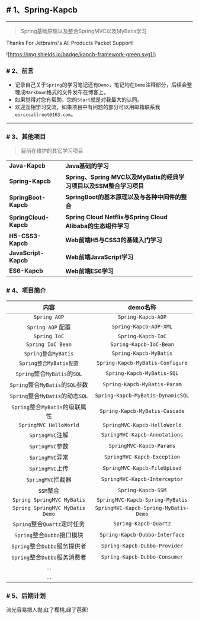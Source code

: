 ## # 1、Spring-Kapcb

------

> Spring基础原理以及整合SpringMVC以及MyBatis学习

Thanks For Jetbrains's All Products Packet Support!

![https://img.shields.io/badge/kapcb-framework-green.svg]()



### # 2、前言

- 记录自己关于`Spring`的学习笔记还有`Demo`，笔记均在`Demo`注释部分，后续会整理成`MarkDown`格式的文件发布在博客上。
- 如果觉得对您有帮助，您的`Start`就是对我最大的认同。
- 欢迎互相学习交流，如果项目中有问题的部分可以用邮箱联系我`eircccallroot@163.com`。
------

### # 3、其他项目

> 目前在维护的其它学习项目
<table>
    <tr>
        <td><a style="text-decoration: none;" href="https://github.com/kapbc/Java-Kapcb" target="_blank"><strong>Java-Kapcb</strong></a></td>
        <td><a style="text-decoration: none;" href="https://github.com/kapbc/Java-Kapcb" target="_blank"><b>Java基础的学习</b></a></td>
    </tr>
    <tr>
    	<td><a style="text-decoration: none;" href="https://github.com/kapbc/Spring-Kapcb" target="_blank"><strong>Spring-Kapcb</strong></a></td>
        <td><a style="text-decoration: none;" href="https://github.com/kapbc/Spring-Kapcb" target="_blank"><b>Spring、Spring MVC以及MyBatis的经典学习项目以及SSM整合学习项目</b></a></td>
    </tr>
    <tr>
    	<td><a style="text-decoration: none;" href="https://github.com/kapbc/SpringBoot-Kapcb" target="_blank"><strong>SpringBoot-Kapcb</strong></a></td>
        <td><a style="text-decoration: none;" href="https://github.com/kapbc/SpringBoot-Kapcb" target="_blank"><b>SpringBoot的基本原理以及与各种中间件的整合</b></a></td>
    </tr>
    <tr>
    	<td><a style="text-decoration: none;" href="https://github.com/kapbc/SpringCloud-Kapcb" target="_blank"><strong>SpringCloud-Kapcb</strong></a></td>
        <td><a style="text-decoration: none;" href="https://github.com/kapbc/SpringCloud-Kapcb" target="_blank"><b>Spring Cloud Netflix与Spring Cloud Alibaba的生态组件学习</b></a></td>
    </tr>
    <tr>
        <td><a style="text-decoration: none;" href="https://github.com/kapbc/H5-CSS3-Kapcb" target="_blank"><strong>H5-CSS3-Kapcb</strong></a></td>
        <td><a style="text-decoration: none;" href="https://github.com/kapbc/H5-CSS3-Kapcb" target="_blank"><b>Web前端H5与CSS3的基础入门学习</b></a></td>
    </tr>
    <tr>
    	<td><a style="text-decoration: none;" href="https://github.com/kapbc/JavaScript-Kapcb" target="_blank"><strong>JavaScript-Kapcb</strong></a></td>
        <td><a style="text-decoration: none;" href="https://github.com/kapbc/JavaScript-Kapcb" target="_blank"><b>Web前端JavaScript学习</b></a></td>
    </tr>
     <tr>
    	<td><a style="text-decoration: none;" href="https://github.com/kapbc/ES6-Kapcb" target="_blank"><strong>ES6-Kapcb</strong></a></td>
        <td><a style="text-decoration: none;" href="https://github.com/kapbc/ES6-Kapcb" target="_nlank"><strong>Web前端ES6学习</strong></a></td>
    </tr>
</table>

### # 4、项目简介

|               内容               |               demo名称                |
| :------------------------------: | :-----------------------------------: |
|           `Spring AOP`           |          `Spring-Kapcb-AOP`           |
|        `Spring AOP` 配置         |        `Spring-Kapcb-AOP-XML`         |
|           `Spring IoC`           |          `Spring-Kapcb-IoC`           |
|        `Spring IoC Bean`         |        `Spring-Kapcb-IoC-Bean`        |
|       `Spring整合MyBatis`        |        `Spring-Kapcb-MyBatis`         |
|     `Spring整合MyBatis配置`      |   `Spring-Kapcb-MyBatis-Configure`    |
|   `Spring`整合`MyBatis`的`SQL`   |      `Spring-Kapcb-MyBatis-SQL`       |
| `Spring`整合`MyBatis`的`SQL`参数 |     `Spring-Kapcb-MyBatis-Param`      |
| `Spring`整合`MyBatis`的动态`SQL` |   `Spring-Kapcb-MyBatis-DynamicSQL`   |
| `Spring`整合`MyBatis`的级联属性  |    `Spring-Kapcb-MyBatis-Cascade`     |
|      `SpringMVC HelloWorld`      |     `SpringMVC-Kapcb-HelloWorld`      |
|         `SpringMVC`注解          |     `SpringMVC-Kapcb-Annotations`     |
|         `SpringMVC`参数          |       `SpringMVC-Kapcb-Params`        |
|         `SpringMVC`异常          |      `SpringMVC-Kapcb-Exception`      |
|         `SpringMVC`上传          |     `SpringMVC-Kapcb-FileUpLoad`      |
|        `SpringMVC`拦截器         |     `SpringMVC-Kapcb-Interceptor`     |
|            `SSM`整合             |          `Spring-Kapcb-SSM`           |
|    `Spring SpringMVC MyBatis`    |   `SpringMVC-Kapcb-Spring-MyBatis`    |
| `Spring SpringMVC MyBatis Demo`  | `SpringMVC-Kapcb-Spring-MyBatis-Demo` |
|   `Spring`整合`Quartz`定时任务   |         `Spring-Kapcb-Quartz`         |
|   `Spring`整合`Dubbo`接口模块    |    `Spring-Kapcb-Dubbo-Interface`     |
|  `Spring`整合`Dubbo`服务提供者   |     `Spring-Kapcb-Dubbo-Provider`     |
|  `Spring`整合`Dubbo`服务消费者   |     `Spring-Kapcb-Dubbo-Consumer`     |
|               ...                |                                       |
|               ...                |                                       |



### # 5、后期计划
流光容易把人抛,红了樱桃,绿了芭蕉!
